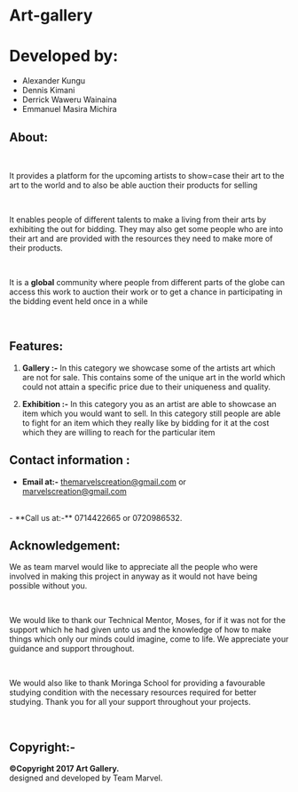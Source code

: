 # Art-gallery

# Developed by:

- Alexander Kungu
- Dennis Kimani
- Derrick Waweru Wainaina
- Emmanuel Masira Michira

## About:

<br>

It provides a platform for the upcoming artists to show=case their art to the art to the world and to also be able auction their products for selling

<br>

It enables people of different talents to make a living from their arts by exhibiting the out for bidding. They may also get some people who are into their art and are provided with the resources they need to make more of their products.

<br>

It is a **global** community where people from different parts of the globe can access this work to auction their work or to get a chance in participating in the bidding event held once in a while

<br>

## Features:

1. **Gallery :-** In this category we showcase some of the artists art which are not for sale. This contains some of the unique art in the world which could not attain a specific price due to their uniqueness and quality.<br>

2. **Exhibition :-** In this category you as an artist are able to showcase an item which you would want to sell. In this category still people are able to fight for an item which they really like by bidding for it at the cost which they are willing to reach for the particular item

## Contact information :

- **Email at:-** themarvelscreation@gmail.com or marvelscreation@gmail.com
<br>
- **Call us at:-** 0714422665 or 0720986532.

## Acknowledgement:

We as team marvel would like to appreciate all the people who were involved in making this project in anyway as it would not have being possible without you.

<br>

We would like to thank our Technical Mentor, Moses, for if it was not for the support which he had given unto us and the knowledge of how to make things which only our minds could imagine, come to life. We appreciate your guidance and support throughout.

<br>

We would also like to thank Moringa School for providing a favourable studying condition with the necessary resources required for better studying. Thank you for all your support throughout your projects.

<br>



## Copyright:-



**©Copyright 2017 Art Gallery.**<br>
designed and developed by Team Marvel.
